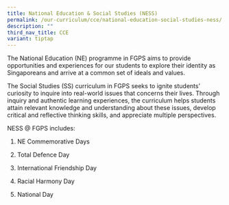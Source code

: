 ```yaml
---
title: National Education & Social Studies (NESS)
permalink: /our-curriculum/cce/national-education-social-studies-ness/
description: ""
third_nav_title: CCE
variant: tiptap
---
```

<p>The National Education (NE) programme in FGPS aims to provide opportunities
and experiences for our students to explore their identity as Singaporeans
and arrive at a common set of ideals and values.</p>
<p>The Social Studies (SS) curriculum in FGPS seeks to ignite students’ curiosity
to inquire into real-world issues that concerns their lives. Through inquiry
and authentic learning experiences, the curriculum helps students attain
relevant knowledge and understanding about these issues, develop critical
and reflective thinking skills, and appreciate multiple perspectives.</p>
<p>NESS @ FGPS includes:</p>
<ol data-tight="true" class="tight">
<li>
<p>NE Commemorative Days</p>
</li>
<li>
<p>Total Defence Day</p>
</li>
<li>
<p>International Friendship Day</p>
</li>
<li>
<p>Racial Harmony Day</p>
</li>
<li>
<p>National Day</p>
</li>
</ol>
<p></p>